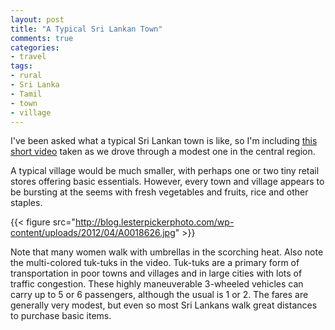 ```yaml
---
layout: post
title: "A Typical Sri Lankan Town"
comments: true
categories:
- travel
tags:
- rural
- Sri Lanka
- Tamil
- town
- village
---
```

I've been asked what a typical Sri Lankan town is like, so I'm including <a href="http://youtu.be/8TED1BbGqZU">this short video</a> taken as we drove through a modest one in the central region.

A typical village would be much smaller, with perhaps one or two tiny retail stores offering basic essentials. However, every town and village appears to be bursting at the seems with fresh vegetables and fruits, rice and other staples.

{{< figure src="http://blog.lesterpickerphoto.com/wp-content/uploads/2012/04/A0018626.jpg" >}}

Note that many women walk with umbrellas in the scorching heat. Also note the multi-colored tuk-tuks in the video. Tuk-tuks are a primary form of transportation in poor towns and villages and in large cities with lots of traffic congestion. These highly maneuverable 3-wheeled vehicles can carry up to 5 or 6 passengers, although the usual is 1 or 2. The fares are generally very modest, but even so most Sri Lankans walk great distances to purchase basic items.